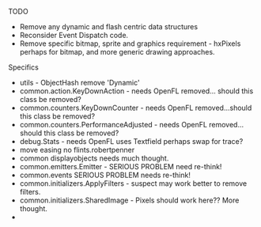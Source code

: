 TODO
- Remove any dynamic and flash centric data structures
- Reconsider Event Dispatch code.
- Remove specific bitmap, sprite and graphics requirement - hxPixels perhaps for bitmap, and more generic drawing approaches.

Specifics
- utils - ObjectHash remove 'Dynamic'
- common.action.KeyDownAction - needs OpenFL removed... should this class be removed?
- common.counters.KeyDownCounter - needs OpenFL removed...should this class be removed?
- common.counters.PerformanceAdjusted - needs OpenFL removed... should this class be removed?
- debug.Stats - needs OpenFL uses Textfield perhaps swap for trace?
- move easing no flints.robertpenner
- common displayobjects needs much thought.
- common.emitters.Emitter -  SERIOUS PROBLEM need re-think!
- common.events SERIOUS PROBLEM needs re-think!
- common.initializers.ApplyFilters  - suspect may work better to remove filters.
- common.initializers.SharedImage - Pixels should work here?? More thought.
- 
